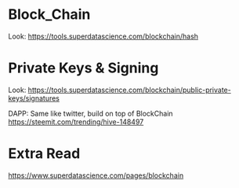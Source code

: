 # Block_Chain
Look: https://tools.superdatascience.com/blockchain/hash

# Private Keys & Signing
Look: https://tools.superdatascience.com/blockchain/public-private-keys/signatures

DAPP: 
Same like twitter, build on top of BlockChain
https://steemit.com/trending/hive-148497
 
# Extra Read
https://www.superdatascience.com/pages/blockchain
